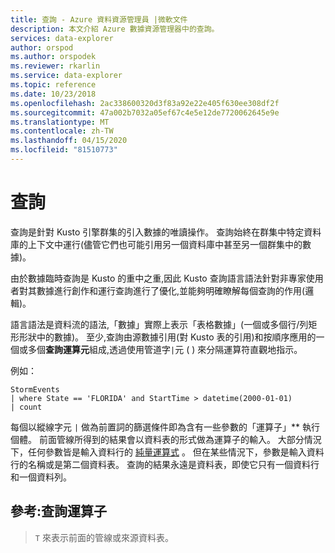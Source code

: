 ```yaml
---
title: 查詢 - Azure 資料資源管理員 |微軟文件
description: 本文介紹 Azure 數據資源管理器中的查詢。
services: data-explorer
author: orspod
ms.author: orspodek
ms.reviewer: rkarlin
ms.service: data-explorer
ms.topic: reference
ms.date: 10/23/2018
ms.openlocfilehash: 2ac338600320d3f83a92e22e405f630ee308df2f
ms.sourcegitcommit: 47a002b7032a05ef67c4e5e12de7720062645e9e
ms.translationtype: MT
ms.contentlocale: zh-TW
ms.lasthandoff: 04/15/2020
ms.locfileid: "81510773"
---
```

# <a name="queries"></a>查詢

查詢是針對 Kusto 引擎群集的引入數據的唯讀操作。 查詢始終在群集中特定資料庫的上下文中運行(儘管它們也可能引用另一個資料庫中甚至另一個群集中的數據)。

由於數據臨時查詢是 Kusto 的重中之重,因此 Kusto 查詢語言語法針對非專家使用者對其數據進行創作和運行查詢進行了優化,並能夠明確瞭解每個查詢的作用(邏輯)。

語言語法是資料流的語法,「數據」實際上表示「表格數據」(一個或多個行/列矩形形狀中的數據)。 至少,查詢由源數據引用(對 Kusto 表的引用)和按順序應用的一個或多個**查詢運算元**組成,透過使用管道字`|`元 ( ) 來分隔運算符直觀地指示。

例如：

```kusto
StormEvents 
| where State == 'FLORIDA' and StartTime > datetime(2000-01-01)
| count
```
    
每個以縱線字元 `|` 做為前置詞的篩選條件即為含有一些參數的「運算子」** 執行個體。 前面管線所得到的結果會以資料表的形式做為運算子的輸入。 大部分情況下，任何參數皆是輸入資料行的 [純量運算式](./scalar-data-types/index.md) 。
但在某些情況下，參數是輸入資料行的名稱或是第二個資料表。 查詢的結果永遠是資料表，即使它只有一個資料行和一個資料列。

## <a name="reference-query-operators"></a>參考:查詢運算子

> `T` 來表示前面的管線或來源資料表。